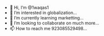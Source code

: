 - 👋 Hi, I’m @1waqas1
- 👀 I’m interested in globalization...
- 🌱 I’m currently learning marketting...
- 💞️ I’m looking to collaborate on much more...
- 📫 How to reach me 923085529498...

<!---
1waqas1/1waqas1 is a ✨ special ✨ repository because its `README.md` (this file) appears on your GitHub profile.
You can click the Preview link to take a look at your changes.
--->
